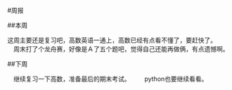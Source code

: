 #周报　　

##本周　　

  这周主要还是复习吧，高数英语一通上，高数已经有点看不懂了，要赶快了。
　周末打了个龙舟赛，好像是Ａ了五个题吧，觉得自己还能再做俩，有点遗憾啊。

##下周

　继续复习一下高数，准备最后的期末考试。
　　python也要继续看看。
